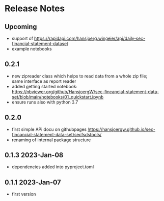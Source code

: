 # Release Notes

## Upcoming
* support of https://rapidapi.com/hansjoerg.wingeier/api/daily-sec-financial-statement-dataset 
* example notebooks

## 0.2.1
* new zipreader class which helps to read data from a whole zip file; same interface as report reader
* added getting started notebook: https://nbviewer.org/github/HansjoergW/sec-fincancial-statement-data-set/blob/main/notebooks/01_quickstart.ipynb
* ensure runs also with python 3.7

## 0.2.0
* first simple APi docu on githubpages https://hansjoergw.github.io/sec-fincancial-statement-data-set/secfsdstools/
* renaming of internal package structure

## 0.1.3 2023-Jan-08
* dependencies added into pyproject.toml

## 0.1.1 2023-Jan-07
* first version